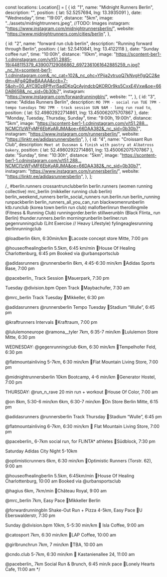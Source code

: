 const locations: Location[] = [
{
id: "1",
name: "Midnight Runners Berlin",
description: "",
position: { lat: 52.5257694, lng: 13.3935091 },
date: "Wednesday",
time: "19:00",
distance: "5km",
image: "../assets/midnightrunners.jpeg", //TODO: Images
instagram: "https://www.instagram.com/midnightrunnersberlin/",
website: "https://www.midnightrunners.com/cities/berlin",
},

{
id: "2",
name: "forward run club berlin",
description: "Running forward through Berlin",
position: { lat: 52.5410841, lng: 13.4122118 },
date: "Sunday coffee run",
time: "10:00h",
distance: "10km",
image:
"https://scontent-ber1-1.cdninstagram.com/v/t51.2885-19/448115379_439007129086862_6972361061642885259_n.jpg?_nc_ht=scontent-ber1-1.cdninstagram.com&_nc_cat=102&_nc_ohc=YPija2vtruoQ7kNvgH1gQC2&edm=AFg4Q8wBAAAA&ccb=7-5&oh=00_AYC9Dz8Pffvrl5adDKpQcAyjndcbQKOROr9ks5CxxE4Vxw&oe=66DAB65B&_nc_sid=0b30b7",
instagram: "https://www.instagram.com/forwardrunningbln/",
website: "",
},
{
id: "3",
name: "Adidas Runners Berlin",
description: `MO 7PM - social run
TUE 7PM - tempo tuesdays
THU 7PM - track session
SUN 9AM - long run road to`,
position: { lat: 52.49802922714861, lng: 13.450062075707867 },
date: "Monday, Tuesday, Thursday, Sunday",
time: "9:00h, 19:00h",
distance: "5km",
image:
"https://scontent-ber1-1.cdninstagram.com/v/t51.288…NCMCI1zWFyMF6EbKyARJMA&oe=66DAA382&_nc_sid=0b30b7",
instagram: "https://www.instagram.com/runnersberlin/",
website: "https://linktr.ee/adidasrunnersberlin",
},
{
id: "4",
name: "Croissant Run Club",
description: `Meet at Dussman & finish with pastry at Albatross bakery`,
position: { lat: 52.49802922714861, lng: 13.450062075707867 },
date: "Sunday",
time: "10:30h",
distance: "5km",
image:
"https://scontent-ber1-1.cdninstagram.com/v/t51.288…NCMCI1zWFyMF6EbKyARJMA&oe=66DAA382&_nc_sid=0b30b7",
instagram: "https://www.instagram.com/runnersberlin/",
website: "https://linktr.ee/adidasrunnersberlin",
},
];

/_
#berlin.runners
crossantrunclubberlin
berlin.runners (women running collective)
mrc_berlin (mikkeller running club berlin)
berlin_weekend_runners
berlin_social_runners
run.berlin.run
berlin_running
runpackberlin
berlin_runners_all_you_can_run
blackwomenrunberlin
ktb.runclub (korea town berlin run club)
mallofberlinrun
therollingmile (Fitness & Running Club)
runningorder.berlin
stillwerunbln (Black Flinta_ run Berlin)
thunder.runners.berlin
morningrunberlin
berliner.run
gegenrunningclub (Liht Exercise // Heavy Lifestyle)
fylingeaglesrunning
berlinrunningclub

@loadberlin
6km, 6:30min/km
📍Lacoste concept store Mitte, 7:00 pm

@houseofhealingberlin
5.5km, 6:45 km/min
📍House Of Healing Charlottenburg, 6:45 pm
Booked via @urbansportsclub

@adidasrunners @runnersberlin
8km, 4:45-6:30 min/km
📍Adidas Sports Base, 7:00 pm

@paceberlin\_
Track Session
📍Mauerpark, 7:30 pm

Tuesday
@division.bpm
Open Track
📍Maybachufer, 7:30 am

@mrc_berlin
Track Tuesday
📍Mikkeller, 6:30 pm

@adidasrunners @runnersberlin
Tempo Tuesday
📍Stadium “Wulle”, 6:45 pm

@kraftrunners
Intervals
📍Kraftraum, 7:00 pm

@lululemoneurope @ramona\_\_tyler
7km, 6:35-7 min/km
📍Lululemon Store Mitte, 6:30 pm

WEDNESDAY:
@gegenrunningclub
6km, 6:30 min/km
📍Tempelhofer Feld, 6:30 pm

@flatmountainliving
5-7km, 6:30 min/km
📍Flat Mountain Living Store, 7:00 pm

@midnightrunnersberlin
10km Bootcamp, 4-6 min/km
📍Generator Hostel, 7:00 pm

THURSDAY:
@run_n_rave
20 min run + workout
📍House Of Color, 7:00 am

@on
8km, 5:30-6 min/km
6km, 6:30-7 min/km
📍On Store Berlin Mitte, 6:15 pm

@adidasrunners @runnersberlin
Track Thursday
📍Stadium “Wulle”, 6:45 pm

@flatmountainliving
6-7km, 6:30 min/km
📍 Flat Mountain Living Store, 7:00 pm

@paceberlin\_
6-7km social run, for FLINTA\* athletes
📍Südblock, 7:30 pm

Saturday
Adidas City Night
5-10km

@optimisticrunners
6km, 6:30 min/km
📍Optimistic Runners (Torstr. 62), 9:00 am

@houseofhealingberlin
5.5km, 6:45km/min
📍House Of Healing Charlottenburg, 10:00 am
Booked via @urbansportsclub

@hagius
6km, 7km/min
📍Château Royal, 9:00 am

@mrc_berlin
7km, Easy Pace
📍Mikkeller Berlin

@forwardrunningbln
Shake-Out Run + Pizza
4-5km, Easy Pace
📍U Eberswalderstr, 7:30 pm

Sunday
@division.bpm
10km, 5-5:30 min/km
📍 Isla Coffee, 9:00 am

@catosport
7km, 6:30 min/km
📍LAP Coffee, 10:00 am

@girlbrunchrun
7km, 7 min/km
📍TBA, 10:00 am

@cndo.club
5-7km, 6:30 min/km
📍 Kastanienallee 24, 11:00 am

@paceberlin\_
7km Social Run & Brunch, 6:45 min/k pace
📍Lonely Hearts Cafe, 11:00 am
\*/
